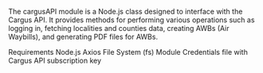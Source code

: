 The cargusAPI module is a Node.js class designed to interface with the Cargus API. It provides methods for performing various operations such as logging in, fetching localities and counties data, creating AWBs (Air Waybills), and generating PDF files for AWBs.

Requirements
Node.js
Axios
File System (fs) Module
Credentials file with Cargus API subscription key